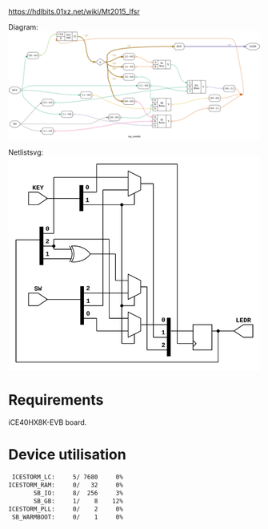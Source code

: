 https://hdlbits.01xz.net/wiki/Mt2015_lfsr

Diagram:\
![](diagram.svg)

Netlistsvg:\
![](netlist.svg)

# Requirements

iCE40HX8K-EVB board.

# Device utilisation

```
 ICESTORM_LC:     5/ 7680     0%
ICESTORM_RAM:     0/   32     0%
       SB_IO:     8/  256     3%
       SB_GB:     1/    8    12%
ICESTORM_PLL:     0/    2     0%
 SB_WARMBOOT:     0/    1     0%
```
